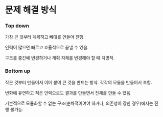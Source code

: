 # 문제 해결 방식

### Top down

가장 큰 것부터 계획하고 뼈대를 만들어 진행.

인력이 많으면 빠르고 효율적으로 끝낼 수 있음.

구조를 중간에 변경하거나 계획 자체를 변경해야 할 때 치명적.

### Bottom up

작은 것부터 만들어서 이어 붙여 큰 것을 만드는 방식. 각각의 모듈을 만들어서 조합.

변화에 유연하고 적은 인력으로도 결과를 만들면서 전체를 만들 수 있음.

기본적으로 모듈화할 수 없는 구조(순차적이여야 하거나, 의존성이 강한 경우)에서는 진행 불가능.